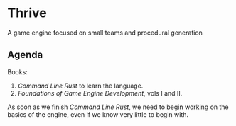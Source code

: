 # Thrive
A game engine focused on small teams and procedural generation

## Agenda
Books:
1. *Command Line Rust* to learn the language.
2. *Foundations of Game Engine Development*, vols I and II.

As soon as we finish *Command Line Rust*, we need to begin working on the basics of the engine, even if we know very little to begin with.
